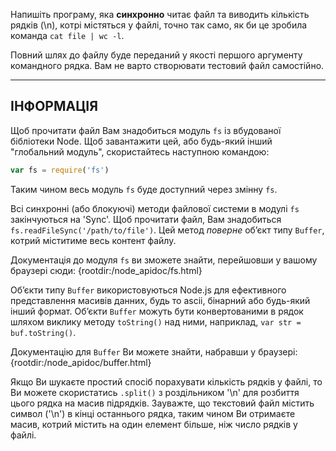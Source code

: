 Напишіть програму, яка **синхронно** читає файл та виводить кількість рядків (\n), котрі містяться у файлі, точно так само, як би це зробила команда `cat file | wc -l`.

Повний шлях до файлу буде переданий у якості першого аргументу командного рядка. Вам не варто створювати тестовий файл самостійно.

----------------------------------------------------------------------
## ІНФОРМАЦІЯ

Щоб прочитати файл Вам знадобиться модуль `fs` із вбудованої бібліотеки Node. Щоб завантажити цей, або будь-який інший "глобальний модуль", скористайтесь наступною командою:

```js
var fs = require('fs')
```

Таким чином весь модуль `fs` буде доступний через змінну `fs`.

Всі синхронні (або блокуючі) методи файлової системи в модулі `fs` закінчуються на 'Sync'. Щоб прочитати файл, Вам знадобиться `fs.readFileSync('/path/to/file')`. Цей метод *поверне* об’єкт типу `Buffer`, котрий міститиме весь контент файлу.

Документація до модуля `fs` ви зможете знайти, перейшовши у вашому браузері сюди:
  {rootdir:/node_apidoc/fs.html}

Об’єкти типу `Buffer` використовуються Node.js для ефективного представлення масивів данних, будь то ascii, бінарний або будь-який інший формат. Об’єкти `Buffer` можуть бути конвертованими в рядок шляхом виклику методу `toString()` над ними, наприклад, `var str = buf.toString()`.

Документацію для `Buffer` Ви можете знайти, набравши у браузері:
  {rootdir:/node_apidoc/buffer.html}

Якщо Ви шукаєте простий спосіб порахувати кількість рядків у файлі, то Ви можете скористатись `.split()` з роздільником '\n' для розбиття цього рядка на масив підрядків. Зауважте, що текстовий файл містить символ ('\n') в кінці останнього рядка, таким чином Ви отримаєте масив, котрий містить на один елемент більше, ніж число рядків у файлі.
